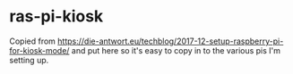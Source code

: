 # ras-pi-kiosk
Copied from https://die-antwort.eu/techblog/2017-12-setup-raspberry-pi-for-kiosk-mode/ and put here so it's easy to copy in to the various pis I'm setting up.
